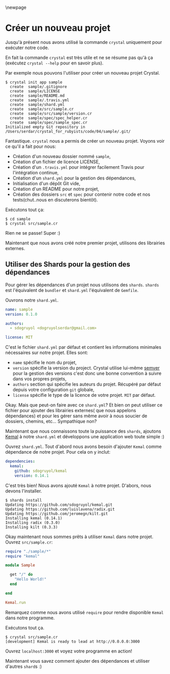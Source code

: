 \newpage

# Créer un nouveau projet

Jusqu'à présent nous avons utilisé la commande `crystal` uniquement pour exécuter notre code.

En fait la commande `crystal` est très utile et ne se résume pas qu'à ça (exécutez `crystal --help` pour en savoir plus).

Par exemple nous pouvons l'utiliser pour créer un nouveau projet Crystal.

    $ crystal init app sample
      create  sample/.gitignore
      create  sample/LICENSE
      create  sample/README.md
      create  sample/.travis.yml
      create  sample/shard.yml
      create  sample/src/sample.cr
      create  sample/src/sample/version.cr
      create  sample/spec/spec_helper.cr
      create  sample/spec/sample_spec.cr
    Initialized empty Git repository in /Users/serdar/crystal_for_rubyists/code/04/sample/.git/

Fantastique. `crystal` nous a permis de créer un nouveau projet.
Voyons voir ce qu'il a fait pour nous:

  - Création d'un nouveau dossier nommé `sample`,
  - Création d'un fichier de licence LICENSE,
  - Création d'un `.travis.yml` pour intégrer facilement Travis pour l'intégration continue,
  - Création d'un `shard.yml` pour la gestion des dépendances,
  - Initialisation d'un dépôt Git vide,
  - Création d'un README pour notre projet,
  - Création des dossiers `src` et `spec` pour contenir notre code et nos tests(chut..nous en discuterons bientôt).

Exécutons tout ça:

    $ cd sample
    $ crystal src/sample.cr

Rien ne se passe! Super :)

Maintenant que nous avons créé notre premier projet, utilisons des librairies externes.

## Utiliser des Shards pour la gestion des dépendances

Pour gérer les dépendances d'un projet nous utilisons des `shards`. `shards` est l'équivalent de `bundler`
et `shard.yml` l'équivalent de `Gemfile`.

Ouvrons notre `shard.yml`.

```yaml
name: sample
version: 0.1.0

authors:
  - sdogruyol <dogruyolserdar@gmail.com>

license: MIT
```

C'est le fichier `shard.yml` par défaut et contient les informations minimales nécessaires sur notre projet. Elles sont:

- `name` spécifie le nom du projet,
- `version` spécifie la version du project. Crystal utilise lui-même [semver](http://semver.org/)
  pour la gestion des versions c'est donc une bonne convention à suivre dans vos propres projets,
- `authors` section qui spécifie les auteurs du projet. Récupéré par défaut depuis votre configuration `git` globale,
- `license` spécifie le type de la licence de votre projet. `MIT` par défaut.

Okay. Mais que peut-on faire avec ce `shard.yml`?
Et bien on peut utiliser ce fichier pour ajouter des librairies externes( que nous appelons dépendances)
et pour les gérer sans même avoir à nous soucier de dossiers, chemins, etc... Sympathique non?

Maintenant que nous connaissons toute la puissance des `shards`, ajoutons [Kemal](https://github.com/sdogruyol/kemal)
à notre `shard.yml` et développons une application web toute simple :)

Ouvrez `shard.yml`. Tout d'abord nous avons besoin d'ajouter `Kemal` comme dépendance de notre projet.
Pour cela on y inclut:

```yaml
dependencies:
  kemal:
    github: sdogruyol/kemal
    version: 0.14.1
```

C'est très bien! Nous avons ajouté `Kemal` à notre projet. D'abors, nous devons l'installer.

    $ shards install
    Updating https://github.com/sdogruyol/kemal.git
    Updating https://github.com/luislavena/radix.git
    Updating https://github.com/jeromegn/kilt.git
    Installing kemal (0.14.1)
    Installing radix (0.3.0)
    Installing kilt (0.3.3)

Okay maintenant nous sommes prêts à utiliser `Kemal` dans notre projet. Ouvrez `src/sample.cr`:

```ruby
require "./sample/*"
require "kemal"

module Sample

  get "/" do
    "Hello World!"
  end

end

Kemal.run
```

Remarquez comme nous avons utilisé `require` pour rendre disponible `Kemal` dans notre programme.

Exécutons tout ça.

    $ crystal src/sample.cr
    [development] Kemal is ready to lead at http://0.0.0.0:3000

Ouvrez `localhost:3000` et voyez votre programme en action!

Maintenant vous savez comment ajouter des dépendances et utiliser d'autres `shard`s :)
